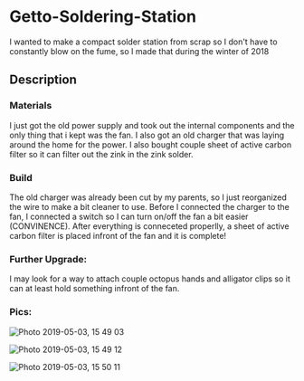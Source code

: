 # Getto-Soldering-Station
I wanted to make a compact solder station from scrap so I don't have to constantly blow on the fume, so I made that during the winter of 2018

## Description

### Materials

I just got the old power supply and took out the internal components and the only thing that i kept was the fan. I also got an old charger that was laying around the home for the power. I also bought couple sheet of active carbon filter so it can filter out the zink in the zink solder.

### Build

The old charger was already been cut by my parents, so I just reorganized the wire to make a bit cleaner to use. Before I connected the charger to the fan, I connected a switch so I can turn on/off the fan a bit easier (CONVINENCE). After everything is conneceted properlly, a sheet of active carbon filter is placed infront of the fan and it is complete! 

### Further Upgrade:

I may look for a way to attach couple octopus hands and alligator clips so it can at least hold something infront of the fan.

### Pics:
![Photo 2019-05-03, 15 49 03](https://user-images.githubusercontent.com/46799843/57164835-55614880-6dc3-11e9-91c9-7af85402517b.jpg)

![Photo 2019-05-03, 15 49 12](https://user-images.githubusercontent.com/46799843/57164839-56927580-6dc3-11e9-9408-ab3f3abfd137.jpg)

![Photo 2019-05-03, 15 50 11](https://user-images.githubusercontent.com/46799843/57164841-572b0c00-6dc3-11e9-80d6-9b06604f9e89.jpg)
